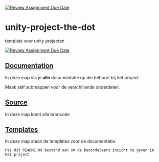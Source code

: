 [![Review Assignment Due Date](https://classroom.github.com/assets/deadline-readme-button-24ddc0f5d75046c5622901739e7c5dd533143b0c8e959d652212380cedb1ea36.svg)](https://classroom.github.com/a/kY-M3P6n)
# unity-project-the-dot
template voor unity projecten

[![Review Assignment Due Date](https://classroom.github.com/assets/deadline-readme-button-24ddc0f5d75046c5622901739e7c5dd533143b0c8e959d652212380cedb1ea36.svg)](https://classroom.github.com/a/lGWcjHZE)

## [Documentation](Documentation)
In deze map sla je **alle** documentatie op die behoort bij het project.

Maak zelf submappen voor de verschillende onderdelen.

## [Source](Source)

In deze map komt alle broncode

## [Templates](Templates)

In deze map staan de templates voor de documentatie.

`Pas dit README.md bestand aan om de beoordelaars inzicht te geven in het project`
